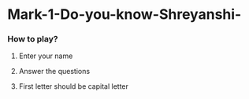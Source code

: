 # Mark-1-Do-you-know-Shreyanshi-

### How to play?

1. Enter your name

2. Answer the questions

3. First letter should be capital letter
